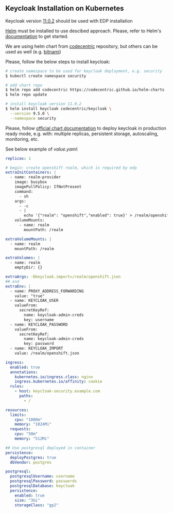 ## Keycloak Installation on Kubernetes

Keycloak version [11.0.2](https://https://www.keycloak.org/docs/latest/release_notes/index.html#keycloak-11-0-0) should be used with EDP installation

[Helm](https://helm.sh) must be installed to use descibed approach.
Please, refer to Helm's [documentation](https://helm.sh/docs/) to get started.

We are using helm chart from [codecentric](https://https://github.com/codecentric/helm-charts/tree/master/charts/keycloak) repository, but others can be used as well (e.g. [bitnami](https://github.com/bitnami/charts/tree/master/bitnami/keycloak/))

Please, follow the below steps to install keycloak:

```bash
# create namespace to be used for keycloak deployment, e.g. security
$ kubectl create namespace security

# add chart repo
$ helm repo add codecentric https://codecentric.github.io/helm-charts
$ helm repo update

# install keycloak version 11.0.2
$ helm install keycloak codecentric/keycloak \
  --version 9.5.0 \
  --namespace security
```

Please, follow [official chart documentation](https://https://github.com/codecentric/helm-charts/tree/master/charts/keycloak) to deploy keycloak in production ready mode, e.g. with: multiple replicas, persistent storage, autoscaling, monitoring, etc.

See below example of *value.yaml*:

```yaml
replicas: 1

# begin: create openshift realm, which is required by edp
extraInitContainers: |
  - name: realm-provider
    image: busybox
    imagePullPolicy: IfNotPresent
    command:
      - sh
    args:
      - -c
      - |
        echo '{"realm": "openshift","enabled": true}' > /realm/openshift.json
    volumeMounts:
      - name: realm
        mountPath: /realm

extraVolumeMounts: |
  - name: realm
    mountPath: /realm

extraVolumes: |
  - name: realm
    emptyDir: {}

extraArgs: -Dkeycloak.import=/realm/openshift.json
## end
extraEnv: |
  - name: PROXY_ADDRESS_FORWARDING
    value: "true"
  - name: KEYCLOAK_USER
    valueFrom:
      secretKeyRef:
        name: keycloak-admin-creds
        key: username
  - name: KEYCLOAK_PASSWORD
    valueFrom:
      secretKeyRef:
        name: keycloak-admin-creds
        key: password
  - name: KEYCLOAK_IMPORT
    value: /realm/openshift.json

ingress:
  enabled: true
  annotations:
    kubernetes.io/ingress.class: nginx
    ingress.kubernetes.io/affinity: cookie
  rules:
    - host: keycloak-security.example.com
      paths:
        - /

resources:
  limits:
    cpu: "1000m"
    memory: "1024Mi"
  requests:
    cpu: "50m"
    memory: "512Mi"

## Use postgresql deployed in container
persistence:
  deployPostgres: true
  dbVendor: postgres

postgresql:
  postgresqlUsername: username
  postgresqlPassword: passwords
  postgresqlDatabase: keycloak
  persistence:
    enabled: true
    size: "3Gi"
    storageClass: "gp2"
```
